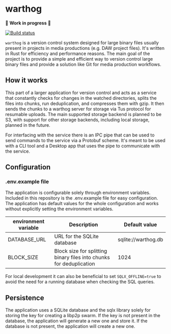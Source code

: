 # warthog

🚧 **Work in progress** 🚧

[![Build status](https://github.com/soundflare/warthog-core/actions/workflows/main.yaml/badge.svg?branch=main)](https://github.com/soundflare/warthog-core/actions/workflows/main.yaml)

`warthog` is a version control system designed for large binary files usually present in projects in media productions
(e.g. DAW project files). It's written in Rust for efficiency and performance reasons. The main goal of the project is
to provide a simple and efficient
way to version control large binary files and provide a solution like Git for media production workflows.

## How it works

This part of a larger application for version control and acts as a service that constantly checks for changes in the
watched directories,
splits the files into chunks, run deduplication, and compresses them with gzip. It then sends the chunks to a warthog
server for storage via Tus protocol for resumable uploads.
The main supported storage backend is planned to be S3, with support for other storage backends, including local
storage, planned in the future.

For interfacing with the service there is an IPC pipe that can be used to send commands to the service via a Protobuf
scheme.
It's meant to be used with a CLI tool and a Desktop app that uses the pipe to communicate with the service.

## Configuration

### .env.example file

The application is configurable solely through environment variables. Included in this repository is the .env.example
file for easy configuration.
The application has default values for the whole configuration and works without explicitly setting the environment
variables.

| environment variable | Description                                                         | Default value       |
|----------------------|---------------------------------------------------------------------|---------------------|
| DATABASE_URL         | URL for the SQLite database                                         | sqlite://warthog.db | 
| BLOCK_SIZE           | Block size for splitting binary files into chunks for deduplication | 1024                |

For local development it can also be beneficial to set `SQLX_OFFLINE=true` to avoid the need for a running database when
checking the SQL queries.

## Persistence

The application uses a SQLite database and the sqlx library solely for storing the key for creating a libp2p swarm. If
the key is not present in the database, the application will generate a new one and store it.
If the database is not present, the application will create a new one.
